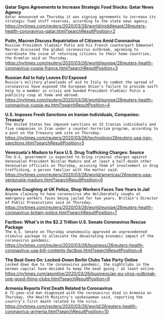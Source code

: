**Qatar Signs Agreements to Increase Strategic Food Stocks: Qatar News Agency**\
`Qatar announced on Thursday it was signing agreements to increase its strategic food stuff reserves, according to the state news agency.`\
https://nytimes.com/reuters/2020/03/26/world/middleeast/26reuters-health-coronavirus-qatar.html?searchResultPosition=2

**Putin, Macron Discuss Repatriation of Citizens Amid Coronavirus**\
`Russian President Vladimir Putin and his French counterpart Emmanuel Macron discussed the global coronavirus outbreak, agreeing to coordinate the issue of returning citizens to their home countries, the Kremlin said on Thursday.`\
https://nytimes.com/reuters/2020/03/26/world/europe/26reuters-health-coronavirus-russia-france.html?searchResultPosition=3

**Russian Aid to Italy Leaves EU Exposed**\
`Russia's military planeloads of aid to Italy to combat the spread of coronavirus have exposed the European Union's failure to provide swift help to a member in crisis and handed President Vladimir Putin a publicity coup at home and abroad.`\
https://nytimes.com/reuters/2020/03/26/world/europe/26reuters-health-coronavirus-russia-eu.html?searchResultPosition=4

**U.S. Imposes Fresh Sanctions on Iranian Individuals, Companies: Treasury**\
`The United States has imposed sanctions on 15 Iranian individuals and five companies in Iran under a counter-terrorism program, according to a post on the Treasury web site on Thursday.`\
https://nytimes.com/reuters/2020/03/26/technology/26reuters-usa-iran-sanctions.html?searchResultPosition=5

**Venezuela's Maduro to Face U.S. Drug Trafficking Charges: Source**\
`The U.S. government is expected to bring criminal charges against Venezuelan President Nicolas Maduro and at least a half-dozen other Venezuelan officials on Thursday, accusing them of involvement in drug trafficking, a person familiar with the matter said.`\
https://nytimes.com/reuters/2020/03/26/world/americas/26reuters-usa-venezuela-maduro.html?searchResultPosition=6

**Anyone Coughing at UK Police, Shop Workers Faces Two Years in Jail**\
`Anyone claiming to have coronavirus who deliberately coughs at emergency workers faces being jailed for two years, Britain's Director of Public Prosecutions said on Thursday.`\
https://nytimes.com/reuters/2020/03/26/world/europe/26reuters-health-coronavirus-britain-police.html?searchResultPosition=7

**Factbox: What's in the $2.2 Trillion U.S. Senate Coronavirus Rescue Package**\
`The U.S. Senate on Thursday unanimously approved an unprecedented stimulus package to alleviate the devastating economic impact of the coronavirus pandemic.`\
https://nytimes.com/reuters/2020/03/26/business/26reuters-health-coronavirus-usa-bill-contents-factbox.html?searchResultPosition=8

**The Beat Goes On: Locked-Down Berlin Clubs Take Party Online**\
`Locked down due to the coronavirus pandemic, the nightclubs in the German capital have decided to keep the beat going — at least online.`\
https://nytimes.com/aponline/2020/03/26/business/ap-eu-virus-outbreak-one-good-thing-clubs.html?searchResultPosition=9

**Armenia Reports First Death Related to Coronavirus**\
`A 72-year-old man diagnosed with the coronavirus died in Armenia on Thursday, the Health Ministry's spokeswoman said, reporting the country's first death related to the virus. `\
https://nytimes.com/reuters/2020/03/26/world/26reuters-health-coronavirus-armenia.html?searchResultPosition=10

